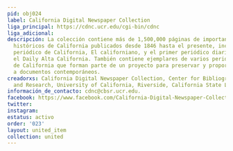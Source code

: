 ```yaml
---
pid: obj024
label: California Digital Newspaper Collection
liga_principal: https://cdnc.ucr.edu/cgi-bin/cdnc
liga_adicional: 
descripción: La colección contiene más de 1,500,000 páginas de importantes periódicos
  históricos de California publicados desde 1846 hasta el presente, incluido el primer
  periódico de California, El californiano, y el primer periódico diario de California,
  el Daily Alta California. También contiene ejemplares de varios periódicos actuales
  de California que forman parte de un proyecto para preservar y proporcionar acceso
  a documentos contemporáneos.
creadorxs: California Digital Newspaper Collection, Center for Bibliographic Studies
  and Research, University of California, Riverside, California State Library
información_de_contacto: cdnc@cbsr.ucr.edu.
facebook: https://www.facebook.com/California-Digital-Newspaper-Collection-144681682251513/
twitter: 
instagram: 
estatus: activo
order: '023'
layout: united_item
collection: united
---
```

